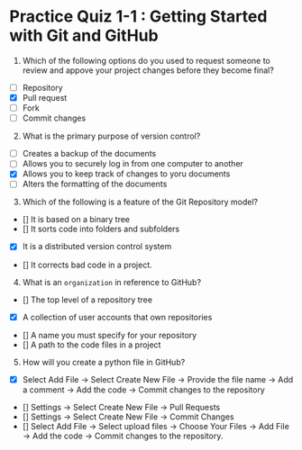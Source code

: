 # Practice Quiz 1-1 : Getting Started with Git and GitHub

1. Which of the following options do you used to request someone to review and appove your project changes before they become final?
- [ ] Repository
- [x] Pull request
- [ ] Fork
- [ ] Commit changes

2. What is the primary purpose of version control?
- [ ] Creates a backup of the documents
- [ ] Allows you to securely log in from one computer to another
- [x] Allows you to keep track of changes to yoru documents
- [ ] Alters the formatting of the documents

3. Which of the following is a feature of the Git Repository model?
- [] It is based on a binary tree
- [] It sorts code into folders and subfolders
- [x] It is a distributed version control system
- [] It corrects bad code in a project.

4. What is an `organization` in reference to GitHub?
- [] The top level of a repository tree
- [x] A collection of user accounts that own repositories
- [] A name you must specify for your repository
- [] A path to the code files in a project

5. How will you create a python file in GitHub?
- [x] Select Add File -> Select Create New File -> Provide the file name -> Add a comment -> Add the code -> Commit changes to the repository

- [] Settings -> Select Create New File -> Pull Requests
- [] Settings -> Select Create New File -> Commit Changes
- [] Select Add File -> Select upload files -> Choose Your Files -> Add File -> Add the code -> Commit changes to the repository.

